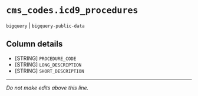 # `cms_codes.icd9_procedures`
`bigquery` | `bigquery-public-data`

## Column details
* [STRING]    `PROCEDURE_CODE`
* [STRING]    `LONG_DESCRIPTION`
* [STRING]    `SHORT_DESCRIPTION`

-------------------------------------------------------------------------------
*Do not make edits above this line.*
